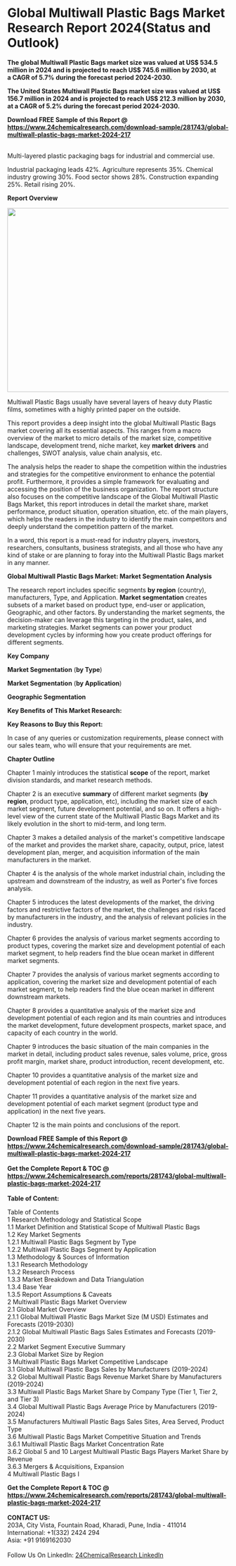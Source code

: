 <h1>Global Multiwall Plastic Bags Market Research Report 2024(Status and Outlook)</h1><p><strong>The global Multiwall Plastic Bags market size was valued at US$ 534.5 million in 2024 and is projected to reach US$ 745.6 million by 2030, at a CAGR of 5.7% during the forecast period 2024-2030.</strong></p><p>
</p><p><strong>The United States Multiwall Plastic Bags market size was valued at US$ 156.7 million in 2024 and is projected to reach US$ 212.3 million by 2030, at a CAGR of 5.2% during the forecast period 2024-2030.</strong></p><div><b>Download FREE Sample of this Report @ 
            <a href="https://www.24chemicalresearch.com/download-sample/281743/global-multiwall-plastic-bags-market-2024-217">
            https://www.24chemicalresearch.com/download-sample/281743/global-multiwall-plastic-bags-market-2024-217</a></b></div><br><p>
</p><p>Multi-layered plastic packaging bags for industrial and commercial use.</p><p>
</p><p>Industrial packaging leads 42%. Agriculture represents 35%. Chemical industry growing 30%. Food sector shows 28%. Construction expanding 25%. Retail rising 20%.</p><p>
</p><p><strong>Report Overview</strong></p><p>
</p><p><strong><img alt="" src="https://24chemicalresearch.com/assets/report-images/MultiwallPlastic.png" style="height:418px; width:731px"></strong></p><p>
</p><p></p><p>
</p><p>Multiwall Plastic Bags usually have several layers of heavy duty Plastic films, sometimes with a highly printed paper on the outside.</p><p>
</p><p>This report provides a deep insight into the global Multiwall Plastic Bags market covering all its essential aspects. This ranges from a macro overview of the market to micro details of the market size, competitive landscape, development trend, niche market, key <strong>market drivers</strong> and challenges, SWOT analysis, value chain analysis, etc.</p><p>
</p><p>The analysis helps the reader to shape the competition within the industries and strategies for the competitive environment to enhance the potential profit. Furthermore, it provides a simple framework for evaluating and accessing the position of the business organization. The report structure also focuses on the competitive landscape of the Global Multiwall Plastic Bags Market, this report introduces in detail the market share, market performance, product situation, operation situation, etc. of the main players, which helps the readers in the industry to identify the main competitors and deeply understand the competition pattern of the market.</p><p>
</p><p>In a word, this report is a must-read for industry players, investors, researchers, consultants, business strategists, and all those who have any kind of stake or are planning to foray into the Multiwall Plastic Bags market in any manner.</p><p>
</p><p><strong>Global Multiwall Plastic Bags Market: Market Segmentation Analysis</strong></p><p>
</p><p>The research report includes specific segments <strong>by region</strong> (country), manufacturers, Type, and Application. <strong>Market segmentation</strong> creates subsets of a market based on product type, end-user or application, Geographic, and other factors. By understanding the market segments, the decision-maker can leverage this targeting in the product, sales, and marketing strategies. Market segments can power your product development cycles by informing how you create product offerings for different segments.</p><p>
</p><p><strong>Key Company</strong></p><p>
</p><p>
<strong>Market Segmentation</strong> (<strong>by Type</strong>)</p><p>
</p><p>
<strong>Market Segmentation</strong> (<strong>by Application</strong>)</p><p>
</p><p>
<strong>Geographic Segmentation</strong></p><p>
</p><p>
<strong>Key Benefits of This Market Research:</strong></p><p>
</p><p>
<strong>Key Reasons to Buy this Report:</strong></p><p>
</p><p>
</p><p>In case of any queries or customization requirements, please connect with our sales team, who will ensure that your requirements are met.</p><p>
</p><p><strong>Chapter Outline</strong></p><p>
</p><p>Chapter 1 mainly introduces the statistical <strong>scope</strong> of the report, market division standards, and market research methods.</p><p>
</p><p>Chapter 2 is an executive <strong>summary</strong> of different market segments (<strong>by region</strong>, product type, application, etc), including the market size of each market segment, future development potential, and so on. It offers a high-level view of the current state of the Multiwall Plastic Bags Market and its likely evolution in the short to mid-term, and long term.</p><p>
</p><p>Chapter 3 makes a detailed analysis of the market's competitive landscape of the market and provides the market share, capacity, output, price, latest development plan, merger, and acquisition information of the main manufacturers in the market.</p><p>
</p><p>Chapter 4 is the analysis of the whole market industrial chain, including the upstream and downstream of the industry, as well as Porter's five forces analysis.</p><p>
</p><p>Chapter 5 introduces the latest developments of the market, the driving factors and restrictive factors of the market, the challenges and risks faced by manufacturers in the industry, and the analysis of relevant policies in the industry.</p><p>
</p><p>Chapter 6 provides the analysis of various market segments according to product types, covering the market size and development potential of each market segment, to help readers find the blue ocean market in different market segments.</p><p>
</p><p>Chapter 7 provides the analysis of various market segments according to application, covering the market size and development potential of each market segment, to help readers find the blue ocean market in different downstream markets.</p><p>
</p><p>Chapter 8 provides a quantitative analysis of the market size and development potential of each region and its main countries and introduces the market development, future development prospects, market space, and capacity of each country in the world.</p><p>
</p><p>Chapter 9 introduces the basic situation of the main companies in the market in detail, including product sales revenue, sales volume, price, gross profit margin, market share, product introduction, recent development, etc.</p><p>
</p><p>Chapter 10 provides a quantitative analysis of the market size and development potential of each region in the next five years.</p><p>
</p><p>Chapter 11 provides a quantitative analysis of the market size and development potential of each market segment (product type and application) in the next five years.</p><p>
</p><p>Chapter 12 is the main points and conclusions of the report.</p><div><b>Download FREE Sample of this Report @ 
            <a href="https://www.24chemicalresearch.com/download-sample/281743/global-multiwall-plastic-bags-market-2024-217">
            https://www.24chemicalresearch.com/download-sample/281743/global-multiwall-plastic-bags-market-2024-217</a></b></div><br><div><b>Get the Complete Report & TOC @ 
            <a href="https://www.24chemicalresearch.com/reports/281743/global-multiwall-plastic-bags-market-2024-217">
            https://www.24chemicalresearch.com/reports/281743/global-multiwall-plastic-bags-market-2024-217</a></b></div><br>
            <b>Table of Content:</b><p>Table of Contents<br />
 1 Research Methodology and Statistical Scope<br />
 1.1 Market Definition and Statistical Scope of Multiwall Plastic Bags<br />
 1.2 Key Market Segments<br />
 1.2.1 Multiwall Plastic Bags Segment by Type<br />
 1.2.2 Multiwall Plastic Bags Segment by Application<br />
 1.3 Methodology & Sources of Information<br />
 1.3.1 Research Methodology<br />
 1.3.2 Research Process<br />
 1.3.3 Market Breakdown and Data Triangulation<br />
 1.3.4 Base Year<br />
 1.3.5 Report Assumptions & Caveats<br />
 2 Multiwall Plastic Bags Market Overview<br />
 2.1 Global Market Overview<br />
 2.1.1 Global Multiwall Plastic Bags Market Size (M USD) Estimates and Forecasts (2019-2030)<br />
 2.1.2 Global Multiwall Plastic Bags Sales Estimates and Forecasts (2019-2030)<br />
 2.2 Market Segment Executive Summary<br />
 2.3 Global Market Size by Region<br />
 3 Multiwall Plastic Bags Market Competitive Landscape<br />
 3.1 Global Multiwall Plastic Bags Sales by Manufacturers (2019-2024)<br />
 3.2 Global Multiwall Plastic Bags Revenue Market Share by Manufacturers (2019-2024)<br />
 3.3 Multiwall Plastic Bags Market Share by Company Type (Tier 1, Tier 2, and Tier 3)<br />
 3.4 Global Multiwall Plastic Bags Average Price by Manufacturers (2019-2024)<br />
 3.5 Manufacturers Multiwall Plastic Bags Sales Sites, Area Served, Product Type<br />
 3.6 Multiwall Plastic Bags Market Competitive Situation and Trends<br />
 3.6.1 Multiwall Plastic Bags Market Concentration Rate<br />
 3.6.2 Global 5 and 10 Largest Multiwall Plastic Bags Players Market Share by Revenue<br />
 3.6.3 Mergers & Acquisitions, Expansion<br />
 4 Multiwall Plastic Bags I</p><div><b>Get the Complete Report & TOC @ 
            <a href="https://www.24chemicalresearch.com/reports/281743/global-multiwall-plastic-bags-market-2024-217">
            https://www.24chemicalresearch.com/reports/281743/global-multiwall-plastic-bags-market-2024-217</a></b></div><br><b>CONTACT US:</b><br>
            203A, City Vista, Fountain Road, Kharadi, Pune, India - 411014<br>
            International: +1(332) 2424 294<br>
            Asia: +91 9169162030 <br><br>
            Follow Us On LinkedIn: <a href="https://www.linkedin.com/company/24chemicalresearch/">24ChemicalResearch LinkedIn</a>